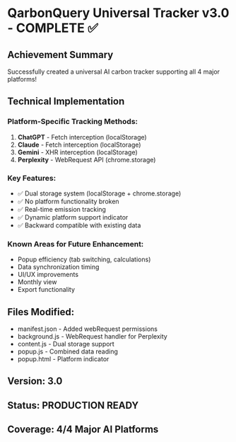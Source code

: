 # QarbonQuery Universal Tracker v3.0 - COMPLETE ✅

## Achievement Summary
Successfully created a universal AI carbon tracker supporting all 4 major platforms!

## Technical Implementation

### Platform-Specific Tracking Methods:
1. **ChatGPT** - Fetch interception (localStorage)
2. **Claude** - Fetch interception (localStorage) 
3. **Gemini** - XHR interception (localStorage)
4. **Perplexity** - WebRequest API (chrome.storage)

### Key Features:
- ✅ Dual storage system (localStorage + chrome.storage)
- ✅ No platform functionality broken
- ✅ Real-time emission tracking
- ✅ Dynamic platform support indicator
- ✅ Backward compatible with existing data

### Known Areas for Future Enhancement:
- Popup efficiency (tab switching, calculations)
- Data synchronization timing
- UI/UX improvements
- Monthly view
- Export functionality

## Files Modified:
- manifest.json - Added webRequest permissions
- background.js - WebRequest handler for Perplexity
- content.js - Dual storage support
- popup.js - Combined data reading
- popup.html - Platform indicator

## Version: 3.0
## Status: PRODUCTION READY
## Coverage: 4/4 Major AI Platforms
